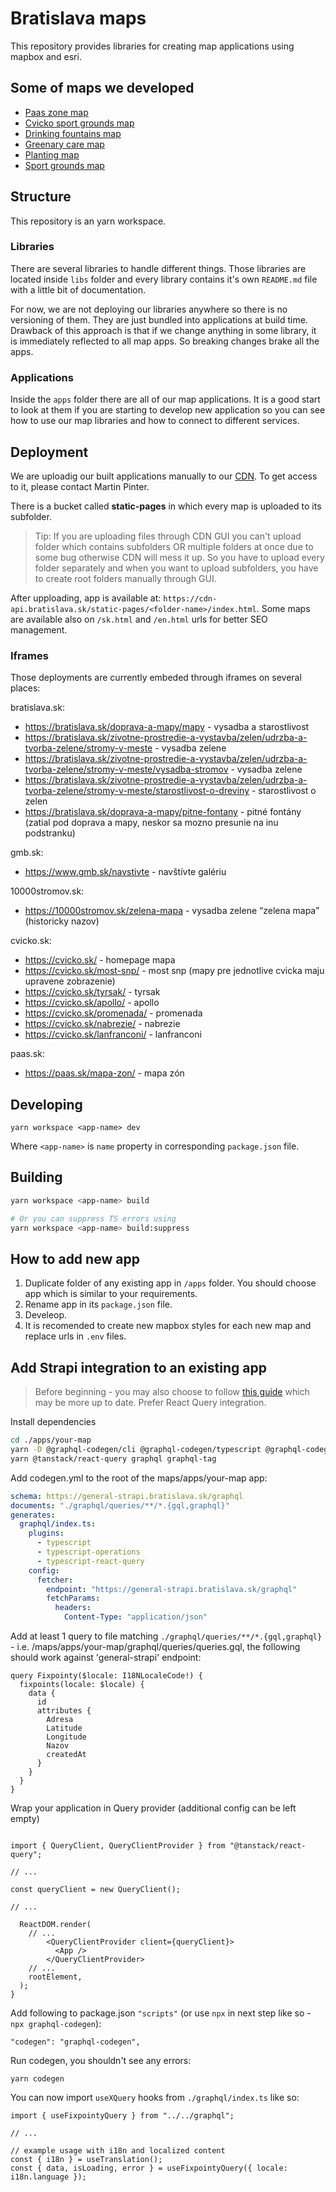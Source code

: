 # Bratislava maps

This repository provides libraries for creating map applications using mapbox and esri.

## Some of maps we developed

- [Paas zone map](https://cdn-api.bratislava.sk/static-pages/paas-map/index.html?lang=sk)
- [Cvicko sport grounds map](https://cdn-api.bratislava.sk/static-pages/cvicko-map/index.html?lang=sk)
- [Drinking fountains map](https://cdn-api.bratislava.sk/static-pages/drinking-fountains-map/index.html?lang=sk)
- [Greenary care map](https://cdn-api.bratislava.sk/static-pages/greenary-care-map/index.html?lang=sk)
- [Planting map](https://cdn-api.bratislava.sk/static-pages/planting-map/index.html?lang=sk)
- [Sport grounds map](https://cdn-api.bratislava.sk/static-pages/sport-grounds-map/index.html?lang=sk)

## Structure

This repository is an yarn workspace.

### Libraries

There are several libraries to handle different things. Those libraries are located inside `libs` folder and every library contains it's own `README.md` file with a little bit of documentation.

For now, we are not deploying our libraries anywhere so there is no versioning of them. They are just bundled into applications at build time. Drawback of this approach is that if we change anything in some library, it is immediately reflected to all map apps. So breaking changes brake all the apps.

### Applications

Inside the `apps` folder there are all of our map applications. It is a good start to look at them if you are starting to develop new application so you can see how to use our map libraries and how to connect to different services.

## Deployment

We are uploadig our built applications manually to our [CDN](https://cdn.bratislava.sk/buckets/static-pages/browse). To get access to it, please contact Martin Pinter.

There is a bucket called **static-pages** in which every map is uploaded to its subfolder.

> Tip: If you are uploading files through CDN GUI you can't upload folder which contains subfolders OR multiple folders at once due to some bug otherwise CDN will mess it up. So you have to upload every folder separately and when you want to upload subfolders, you have to create root folders manually through GUI.

After upploading, app is available at: `https://cdn-api.bratislava.sk/static-pages/<folder-name>/index.html`. Some maps are available also on `/sk.html` and `/en.html` urls for better SEO management.

### Iframes

Those deployments are currently embeded through iframes on several places:

bratislava.sk:
- https://bratislava.sk/doprava-a-mapy/mapy - vysadba a starostlivost
- https://bratislava.sk/zivotne-prostredie-a-vystavba/zelen/udrzba-a-tvorba-zelene/stromy-v-meste - vysadba zelene
- https://bratislava.sk/zivotne-prostredie-a-vystavba/zelen/udrzba-a-tvorba-zelene/stromy-v-meste/vysadba-stromov - vysadba zelene
- https://bratislava.sk/zivotne-prostredie-a-vystavba/zelen/udrzba-a-tvorba-zelene/stromy-v-meste/starostlivost-o-dreviny - starostlivost o zelen
- https://bratislava.sk/doprava-a-mapy/pitne-fontany - pitné fontány (zatial pod doprava a mapy, neskor sa mozno presunie na inu podstranku)

gmb.sk:
- https://www.gmb.sk/navstivte - navštívte galériu

10000stromov.sk:
- https://10000stromov.sk/zelena-mapa - vysadba zelene “zelena mapa” (historicky nazov)

cvicko.sk:
- https://cvicko.sk/ - homepage mapa
- https://cvicko.sk/most-snp/ - most snp (mapy pre jednotlive cvicka maju upravene zobrazenie)
- https://cvicko.sk/tyrsak/ - tyrsak
- https://cvicko.sk/apollo/ - apollo
- https://cvicko.sk/promenada/ - promenada
- https://cvicko.sk/nabrezie/ - nabrezie
- https://cvicko.sk/lanfranconi/ - lanfranconi

paas.sk:
- https://paas.sk/mapa-zon/ - mapa zón

## Developing

```
yarn workspace <app-name> dev
```

Where `<app-name>` is `name` property in corresponding `package.json` file.

## Building

```bash
yarn workspace <app-name> build

# Or you can suppress TS errors using
yarn workspace <app-name> build:suppress
```

## How to add new app

1. Duplicate folder of any existing app in `/apps` folder. You should choose app which is similar to your requirements.
3. Rename app in its `package.json` file.
6. Develeop.
7. It is recomended to create new mapbox styles for each new map and replace urls in `.env` files.

## Add Strapi integration to an existing app

> Before beginning - you may also choose to follow [this guide](https://the-guild.dev/graphql/codegen/docs/guides/react-vue) which may be more up to date. Prefer React Query integration.

Install dependencies

```bash
cd ./apps/your-map
yarn -D @graphql-codegen/cli @graphql-codegen/typescript @graphql-codegen/typescript-operations @graphql-codegen/typescript-react-query
yarn @tanstack/react-query graphql graphql-tag
```

Add codegen.yml to the root of the maps/apps/your-map app:

```yml
schema: https://general-strapi.bratislava.sk/graphql
documents: "./graphql/queries/**/*.{gql,graphql}"
generates:
  graphql/index.ts:
    plugins:
      - typescript
      - typescript-operations
      - typescript-react-query
    config:
      fetcher:
        endpoint: "https://general-strapi.bratislava.sk/graphql"
        fetchParams:
          headers:
            Content-Type: "application/json"
```

Add at least 1 query to file matching `./graphql/queries/**/*.{gql,graphql}` - i.e. /maps/apps/your-map/graphql/queries/queries.gql, the following should work against 'general-strapi' endpoint:

```
query Fixpointy($locale: I18NLocaleCode!) {
  fixpoints(locale: $locale) {
    data {
      id
      attributes {
        Adresa
        Latitude
        Longitude
        Nazov
        createdAt
      }
    }
  }
}
```

Wrap your application in Query provider (additional config can be left empty)

```

import { QueryClient, QueryClientProvider } from "@tanstack/react-query";

// ...

const queryClient = new QueryClient();

// ...

  ReactDOM.render(
    // ...
        <QueryClientProvider client={queryClient}>
          <App />
        </QueryClientProvider>
    // ...
    rootElement,
  );
}

```

Add following to package.json `"scripts"` (or use `npx` in next step like so - `npx graphql-codegen`):

```
"codegen": "graphql-codegen",
```

Run codegen, you shouldn't see any errors:

```
yarn codegen
```

You can now import `useXQuery` hooks from `./graphql/index.ts` like so:

```
import { useFixpointyQuery } from "../../graphql";

// ... 

// example usage with i18n and localized content
const { i18n } = useTranslation();
const { data, isLoading, error } = useFixpointyQuery({ locale: i18n.language });
```
